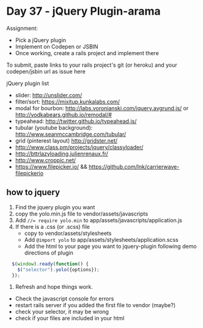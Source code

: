 Day 37 - jQuery Plugin-arama
=============

Assignment:
* Pick a jQuery plugin
* Implement on Codepen or JSBIN
* Once working, create a rails project and implement there

To submit, paste links to your rails project's git (or heroku) and your
codepen/jsbin url as issue here

jQuery plugin list
* slider: http://unslider.com/
* filter/sort: https://mixitup.kunkalabs.com/
* modal for bourbon: http://labs.voronianski.com/jquery.avgrund.js/ or http://vodkabears.github.io/remodal/#
* typeahead: http://twitter.github.io/typeahead.js/
* tubular (youtube background): http://www.seanmccambridge.com/tubular/
* grid (pinterest layout) http://gridster.net/
* http://www.class.pm/projects/jquery/classyloader/
* http://bttrlazyloading.julienrenaux.fr/
* http://www.croppic.net/
* https://www.filepicker.io/ && https://github.com/Ink/carrierwave-filepickerio

how to jquery
--------------

1. Find the jquery plugin you want
1. copy the yolo.min.js file to vendor/assets/javascripts
1. Add ```//= require yolo.min``` to app/assets/javascripts/application.js
1. If there is a .css (or .scss) file
    * copy to vendor/assets/stylesheets
    * Add ```@import yolo``` to app/assets/stylesheets/application.scss
    * Add the html to your page you want to jquery-plugin following demo directions of plugin

```js
  $(window).ready(function() {
    $("selector").yolo({options});
  });
```

1. Refresh and hope things work.
* Check the javascript console for errors
* restart rails server if you added the first file to vendor (maybe?)
* check your selector, it may be wrong
* check if your files are included in your html

